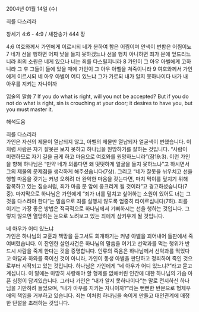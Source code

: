 2004년 01월 14일 (수)

죄를 다스리라



창세기 4:6 - 4:9 / 새찬송가 444 장


4:6 여호와께서 가인에게 이르시되 네가 분하여 함은 어찜이며 안색이 변함은 어찜이뇨 
7 네가 선을 행하면 어찌 낯을 들지 못하겠느냐 선을 행치 아니하면 죄가 문에 엎드리느니라 죄의 소원은 네게 있으나 너는 죄를 다스릴지니라 
8 가인이 그 아우 아벨에게 고하니라 그 후 그들이 들에 있을 때에 가인이 그 아우 아벨을 쳐죽이니라 
9 여호와께서 가인에게 이르시되 네 아우 아벨이 어디 있느냐 그가 가로되 내가 알지 못하나이다 내가 내 아우를 지키는 자니이까 

입술의 말씀 
7 If you do what is right, will you not be accepted? But if you do not do what is right, sin is crouching at your door; it desires to have you, but you must master it.

해석도움





죄를 다스리라  
가인은 자신의 제물이 열납되지 않고, 아벨의 제물만 열납되자 얼굴색이 변했습니다. 이처럼 사람은 자기 잘못은 보지 못하고 하나님을 원망하기를 잘하는 것입니다. “사람이 미련하므로 자기 길을 굽게 하고 마음으로 여호와를 원망하느니라”(잠19:3). 이런 가인을 향해 하나님은 “만약 네가 의롭다면 왜 떳떳하게 얼굴을 들지 못하느냐”고 하시면서 그의 제물의 문제점을 생각하게 해주셨습니다(7상). 그리고 “네가 잘못을 뉘우치고 선을 행할 마음을 갖기는 커녕 오히려 더 완악한 마음을 갖는다면, 마치 먹이를 덮치기 위해 잠복하고 있는 짐승처럼, 죄가 마음 문 앞에 웅크리게 될 것이라”고 경고하셨습니다(7중). 마지막으로 하나님은 가인에게 “죄가 너를 덮치고 싶어하는 소원이 있어도 너는 그것을 다스려야 한다”는 말씀으로 죄를 실행치 않도록 엄중히 타이르십니다(7하). 죄를 이기는 가장 좋은 방법은 적극적으로 하나님께서 기뻐하시는 선을 행하는 것입니다. 그렇지 않으면 열망하는 눈으로 노려보고 있는 죄에게 삼키우게 될 것입니다. 

네 아우가 어디 있느냐  
가인은 하나님의 교훈과 책망을 듣고서도 회개하기는 커녕 아벨을 꾀어내어 들판에서 죽여버렸습니다. 이 잔인한 살인사건은 하나님의 말씀을 어기고 선악과를 먹는 행위가 반드시 사람을 죽게 한다는 것을 증명합니다. 인류의 죽음은 하나님께서 선악과를 먹었다고 아담과 하와를 죽이신 것이 아니라, 가인이 동생 아벨을 판단하고 정죄하여 죽인 것으로부터 시작되고 있는 것입니다. 하나님은 가인에게 “네 아우가 어디 있느냐?”라고 묻고 계십니다. 이 말에는 마땅히 사랑해야 할 형제를 없애버린 인간에 대한 하나님의 가슴 아픈 심정이 담겨있습니다. 그러나 가인은 “내가 알지 못하나이다”는 말로 전지하신 하나님을 기만하려 들었으며, “내가 아우를 지키는 자니이까?”라는 뻔뻔한 반문으로 형제우애의 책임을 거부하고 있습니다. 죄는 이처럼 하나님을 속이게 만들고 대인관계에 매정한 단절을 초래하는 것입니다.